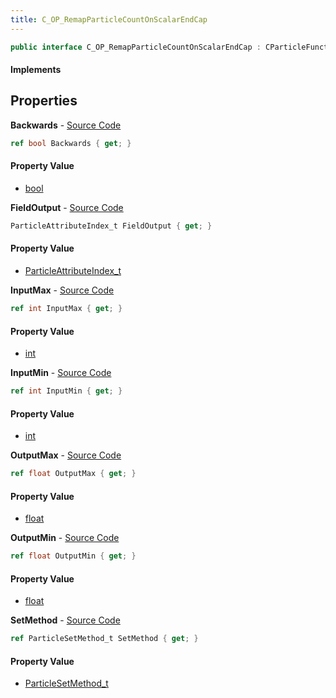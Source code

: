 ```yaml
---
title: C_OP_RemapParticleCountOnScalarEndCap
---
```


```csharp
public interface C_OP_RemapParticleCountOnScalarEndCap : CParticleFunctionOperator, CParticleFunction, ISchemaClass<CParticleFunction>, ISchemaClass<CParticleFunctionOperator>, ISchemaClass<C_OP_RemapParticleCountOnScalarEndCap>, ISchemaField, ISchemaClass, INativeHandle
```

#### Implements

## Properties

**Backwards** - [Source Code](https://github.com/swiftly-solution/swiftlys2/blob/master/managed/src/SwiftlyS2.Generated/Schemas/Interfaces/C_OP_RemapParticleCountOnScalarEndCap.cs#L26)

```csharp
ref bool Backwards { get; }
```

#### Property Value

- [bool](https://learn.microsoft.com/dotnet/api/system.boolean)

**FieldOutput** - [Source Code](https://github.com/swiftly-solution/swiftlys2/blob/master/managed/src/SwiftlyS2.Generated/Schemas/Interfaces/C_OP_RemapParticleCountOnScalarEndCap.cs#L16)

```csharp
ParticleAttributeIndex_t FieldOutput { get; }
```

#### Property Value

- [ParticleAttributeIndex_t](/docs/api/shared/schemadefinitions/particleattributeindex_t)

**InputMax** - [Source Code](https://github.com/swiftly-solution/swiftlys2/blob/master/managed/src/SwiftlyS2.Generated/Schemas/Interfaces/C_OP_RemapParticleCountOnScalarEndCap.cs#L20)

```csharp
ref int InputMax { get; }
```

#### Property Value

- [int](https://learn.microsoft.com/dotnet/api/system.int32)

**InputMin** - [Source Code](https://github.com/swiftly-solution/swiftlys2/blob/master/managed/src/SwiftlyS2.Generated/Schemas/Interfaces/C_OP_RemapParticleCountOnScalarEndCap.cs#L18)

```csharp
ref int InputMin { get; }
```

#### Property Value

- [int](https://learn.microsoft.com/dotnet/api/system.int32)

**OutputMax** - [Source Code](https://github.com/swiftly-solution/swiftlys2/blob/master/managed/src/SwiftlyS2.Generated/Schemas/Interfaces/C_OP_RemapParticleCountOnScalarEndCap.cs#L24)

```csharp
ref float OutputMax { get; }
```

#### Property Value

- [float](https://learn.microsoft.com/dotnet/api/system.single)

**OutputMin** - [Source Code](https://github.com/swiftly-solution/swiftlys2/blob/master/managed/src/SwiftlyS2.Generated/Schemas/Interfaces/C_OP_RemapParticleCountOnScalarEndCap.cs#L22)

```csharp
ref float OutputMin { get; }
```

#### Property Value

- [float](https://learn.microsoft.com/dotnet/api/system.single)

**SetMethod** - [Source Code](https://github.com/swiftly-solution/swiftlys2/blob/master/managed/src/SwiftlyS2.Generated/Schemas/Interfaces/C_OP_RemapParticleCountOnScalarEndCap.cs#L28)

```csharp
ref ParticleSetMethod_t SetMethod { get; }
```

#### Property Value

- [ParticleSetMethod_t](/docs/api/shared/schemadefinitions/particlesetmethod_t)


